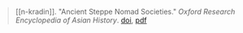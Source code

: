 > [[n-kradin]]. "Ancient Steppe Nomad Societies." *Oxford Research Encyclopedia of Asian History*. [doi](https://doi-org.ezproxy.lib.utexas.edu/10.1093/acrefore/9780190277727.013.3), [pdf](a/n-kradin2018.pdf)